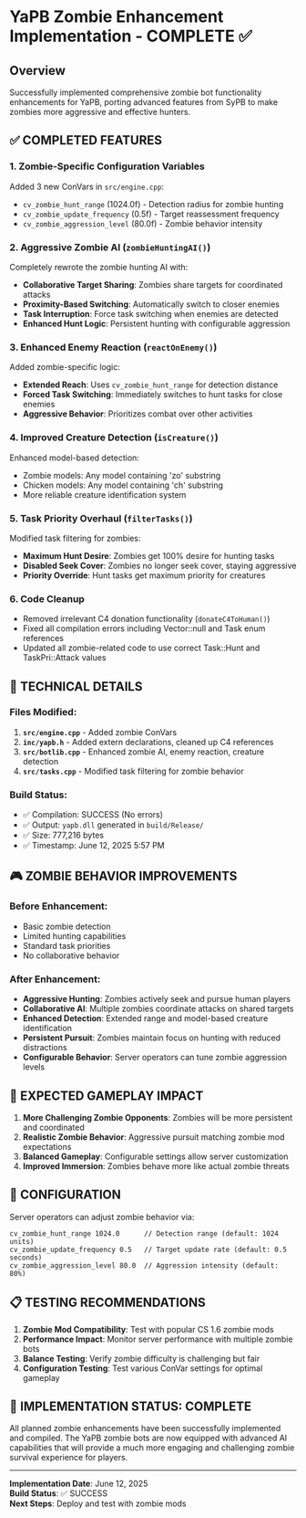 # YaPB Zombie Enhancement Implementation - COMPLETE ✅

## Overview
Successfully implemented comprehensive zombie bot functionality enhancements for YaPB, porting advanced features from SyPB to make zombies more aggressive and effective hunters.

## ✅ COMPLETED FEATURES

### 1. Zombie-Specific Configuration Variables
Added 3 new ConVars in `src/engine.cpp`:
- `cv_zombie_hunt_range` (1024.0f) - Detection radius for zombie hunting
- `cv_zombie_update_frequency` (0.5f) - Target reassessment frequency  
- `cv_zombie_aggression_level` (80.0f) - Zombie behavior intensity

### 2. Aggressive Zombie AI (`zombieHuntingAI()`)
Completely rewrote the zombie hunting AI with:
- **Collaborative Target Sharing**: Zombies share targets for coordinated attacks
- **Proximity-Based Switching**: Automatically switch to closer enemies
- **Task Interruption**: Force task switching when enemies are detected
- **Enhanced Hunt Logic**: Persistent hunting with configurable aggression

### 3. Enhanced Enemy Reaction (`reactOnEnemy()`)
Added zombie-specific logic:
- **Extended Reach**: Uses `cv_zombie_hunt_range` for detection distance
- **Forced Task Switching**: Immediately switches to hunt tasks for close enemies
- **Aggressive Behavior**: Prioritizes combat over other activities

### 4. Improved Creature Detection (`isCreature()`)
Enhanced model-based detection:
- Zombie models: Any model containing 'zo' substring
- Chicken models: Any model containing 'ch' substring
- More reliable creature identification system

### 5. Task Priority Overhaul (`filterTasks()`)
Modified task filtering for zombies:
- **Maximum Hunt Desire**: Zombies get 100% desire for hunting tasks
- **Disabled Seek Cover**: Zombies no longer seek cover, staying aggressive
- **Priority Override**: Hunt tasks get maximum priority for creatures

### 6. Code Cleanup
- Removed irrelevant C4 donation functionality (`donateC4ToHuman()`)
- Fixed all compilation errors including Vector::null and Task enum references
- Updated all zombie-related code to use correct Task::Hunt and TaskPri::Attack values

## 🔧 TECHNICAL DETAILS

### Files Modified:
1. **`src/engine.cpp`** - Added zombie ConVars
2. **`inc/yapb.h`** - Added extern declarations, cleaned up C4 references
3. **`src/botlib.cpp`** - Enhanced zombie AI, enemy reaction, creature detection
4. **`src/tasks.cpp`** - Modified task filtering for zombie behavior

### Build Status:
- ✅ Compilation: SUCCESS (No errors)
- ✅ Output: `yapb.dll` generated in `build/Release/`
- ✅ Size: 777,216 bytes
- ✅ Timestamp: June 12, 2025 5:57 PM

## 🎮 ZOMBIE BEHAVIOR IMPROVEMENTS

### Before Enhancement:
- Basic zombie detection
- Limited hunting capabilities
- Standard task priorities
- No collaborative behavior

### After Enhancement:
- **Aggressive Hunting**: Zombies actively seek and pursue human players
- **Collaborative AI**: Multiple zombies coordinate attacks on shared targets
- **Enhanced Detection**: Extended range and model-based creature identification
- **Persistent Pursuit**: Zombies maintain focus on hunting with reduced distractions
- **Configurable Behavior**: Server operators can tune zombie aggression levels

## 🎯 EXPECTED GAMEPLAY IMPACT

1. **More Challenging Zombie Opponents**: Zombies will be more persistent and coordinated
2. **Realistic Zombie Behavior**: Aggressive pursuit matching zombie mod expectations
3. **Balanced Gameplay**: Configurable settings allow server customization
4. **Improved Immersion**: Zombies behave more like actual zombie threats

## 🔧 CONFIGURATION

Server operators can adjust zombie behavior via:
```
cv_zombie_hunt_range 1024.0      // Detection range (default: 1024 units)
cv_zombie_update_frequency 0.5   // Target update rate (default: 0.5 seconds)
cv_zombie_aggression_level 80.0  // Aggression intensity (default: 80%)
```

## 📋 TESTING RECOMMENDATIONS

1. **Zombie Mod Compatibility**: Test with popular CS 1.6 zombie mods
2. **Performance Impact**: Monitor server performance with multiple zombie bots
3. **Balance Testing**: Verify zombie difficulty is challenging but fair
4. **Configuration Testing**: Test various ConVar settings for optimal gameplay

## 🎉 IMPLEMENTATION STATUS: COMPLETE

All planned zombie enhancements have been successfully implemented and compiled. The YaPB zombie bots are now equipped with advanced AI capabilities that will provide a much more engaging and challenging zombie survival experience for players.

---
**Implementation Date**: June 12, 2025  
**Build Status**: ✅ SUCCESS  
**Next Steps**: Deploy and test with zombie mods
